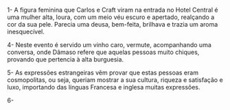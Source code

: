 1-
A figura feminina que Carlos e Craft viram na entrada no Hotel Central é uma mulher alta, loura, com um meio véu escuro e apertado, realçando a cor da sua pele. Parecia uma deusa, bem-feita, brilhava e trazia um aroma inesquecível.

4-
Neste evento é servido um vinho caro, vermute, acompanhando uma conversa, onde Dâmaso refere que aquelas pessoas muito chiques, provando que pertencia à alta burguesia.

5-
As expressões estrangeiras vêm provar que estas pessoas eram cosmopolitas, ou seja, queriam mostrar a sua cultura, riqueza e satisfação e luxo, importando das línguas Francesa e inglesa muitas expressões.

6-